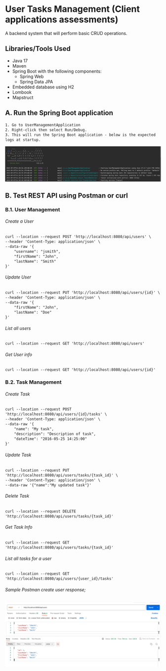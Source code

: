 # User Tasks Management (Client applications assessments)
A backend system that will perform basic CRUD operations.

## Libraries/Tools Used
 - Java 17
 - Maven
 - Spring Boot with the following components:
   - Spring Web
   - Spring Data JPA
 - Embedded database using H2
 - Lombook
 - Mapstruct

## **A. Run the Spring Boot application**

    1. Go to UserManagementApplication
    2. Right-click then select Run/Debug.
    3. This will run the Spring Boot application - below is the expected logs at startup.

![](start.png)


## B. Test REST API using Postman or curl
### B.1. User Management

###### Create a User
```
curl --location --request POST 'http://localhost:8080/api/users' \
--header 'Content-Type: application/json' \
--data-raw '{
    "username": "jsmith",
    "firstName": "John",
    "lastName": "Smith"
}'
```

###### Update User
```
curl --location --request PUT 'http://localhost:8080/api/users/{id}' \
--header 'Content-Type: application/json' \
--data-raw '{
    "firstName": "John",
    "lastName": "Doe"
}'
```
###### List all users
```
curl --location --request GET 'http://localhost:8080/api/users'
```
###### Get User info
```
curl --location --request GET 'http://localhost:8080/api/users/{id}'
```
### B.2. Task Management

###### Create Task
```
curl --location --request POST 'http://localhost:8080/api/users/{id}/tasks' \
--header 'Content-Type: application/json' \
--data-raw '{
    "name": "My task",
    "description": "Description of task",
    "dateTime": "2016-05-25 14:25:00"
}'
```
###### Update Task
```
curl --location --request PUT 'http://localhost:8080/api/users/tasks/{task_id}' \
--header 'Content-Type: application/json' \
--data-raw '{"name":"My updated task"}'
```

###### Delete Task
```
curl --location --request DELETE 'http://localhost:8080/api/users/tasks/{task_id}'
```
###### Get Task Info
```
curl --location --request GET 'http://localhost:8080/api/users/tasks/{task_id}'
```
###### List all tasks for a user
```
curl --location --request GET 'http://localhost:8080/api/users/{user_id}/tasks'
```

###### Sample Postman create user response;
![](postUserResponse.png)